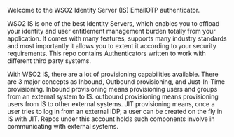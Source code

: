 Welcome to the WSO2 Identity Server (IS) EmailOTP authenticator. 

WSO2 IS is one of the best Identity Servers, which enables you to offload your identity and user entitlement management burden totally from your application. It comes with many features, supports many industry standards and most importantly it allows you to extent it according to your security requirements. This repo contains Authenticators written to work with different third party systems. 

With WSO2 IS, there are a lot of provisioning capabilities available. There are 3 major concepts as Inbound, Outbound provisioning, and Just-In-Time provisioning. Inbound provisioning means provisioning users and groups from an external system to IS. outbound provisioning means provisioning users from IS to other external systems. JIT provisioning means, once a user tries to log in from an external IDP, a user can be created on the fly in IS with JIT. Repos under this account holds such components involve in communicating with external systems.

